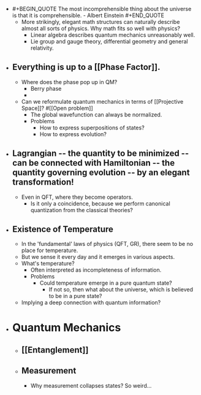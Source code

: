 - #+BEGIN_QUOTE
  The most incomprehensible thing about the universe is that it is comprehensible. - Albert Einstein
  #+END_QUOTE
	- More strikingly, elegant math structures can naturally describe almost all sorts of physics. Why math fits so well with physics?
		- Linear algebra describes quantum mechanics unreasonably well.
		- Lie group and gauge theory, differential geometry and general relativity.
- ## Everything is up to a [[Phase Factor]].
	- Where does the phase pop up in QM?
		- Berry phase
		-
	- Can we reformulate quantum mechanics in terms of [[Projective Space]]? #[[Open problem]]
		- The global wavefunction can always be normalized.
		- Problems
			- How to express superpositions of states?
			- How to express evolution?
- ## Lagrangian -- the quantity to be minimized -- can be connected with Hamiltonian -- the quantity governing evolution -- by an elegant transformation!
	- Even in QFT, where they become operators.
		- Is it only a coincidence, because we perform canonical quantization from the classical theories?
- ## Existence of Temperature
	- In the 'fundamental' laws of physics (QFT, GR), there seem to be no place for temperature.
	- But we sense it every day and it emerges in various aspects.
	- What's temperature?
		- Often interpreted as incompleteness of information.
		- Problems
			- Could temperature emerge in a pure quantum state?
				- If not so, then what about the universe, which is believed to be in a pure state?
	- Implying a deep connection with quantum information?
- # Quantum Mechanics
	- ## [[Entanglement]]
	- ## Measurement
		- Why measurement collapses states? So weird...